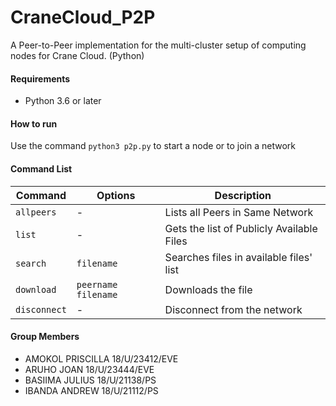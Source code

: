 # CraneCloud_P2P
A Peer-to-Peer implementation for the multi-cluster setup of computing nodes for Crane Cloud. (Python)

#### Requirements
- Python 3.6 or later

#### How to run
Use the command ```python3 p2p.py``` to start a node or to join a network

#### Command List
|Command     | Options | Description |
|------------|---------|-------------|
| `allpeers`   | -       | Lists all Peers in Same Network |
| `list`       | -       | Gets the list of Publicly Available Files |
| `search`     | `filename` | Searches files in available files' list |
| `download`   | `peername filename` | Downloads the file |
| `disconnect`       | -       | Disconnect from the network |

#### Group Members
- AMOKOL PRISCILLA 18/U/23412/EVE
- ARUHO JOAN 18/U/23444/EVE
- BASIIMA JULIUS 18/U/21138/PS
- IBANDA ANDREW 18/U/21112/PS

